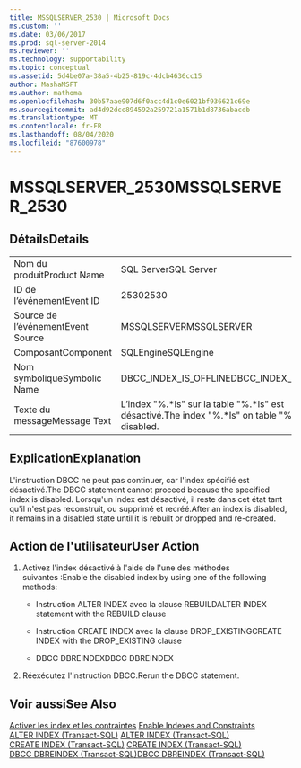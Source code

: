 ```yaml
---
title: MSSQLSERVER_2530 | Microsoft Docs
ms.custom: ''
ms.date: 03/06/2017
ms.prod: sql-server-2014
ms.reviewer: ''
ms.technology: supportability
ms.topic: conceptual
ms.assetid: 5d4be07a-38a5-4b25-819c-4dcb4636cc15
author: MashaMSFT
ms.author: mathoma
ms.openlocfilehash: 30b57aae907d6f0acc4d1c0e6021bf936621c69e
ms.sourcegitcommit: ad4d92dce894592a259721a1571b1d8736abacdb
ms.translationtype: MT
ms.contentlocale: fr-FR
ms.lasthandoff: 08/04/2020
ms.locfileid: "87600978"
---
```

# <a name="mssqlserver_2530"></a><span data-ttu-id="7806b-102">MSSQLSERVER_2530</span><span class="sxs-lookup"><span data-stu-id="7806b-102">MSSQLSERVER_2530</span></span>
    
## <a name="details"></a><span data-ttu-id="7806b-103">Détails</span><span class="sxs-lookup"><span data-stu-id="7806b-103">Details</span></span>  
  
|||  
|-|-|  
|<span data-ttu-id="7806b-104">Nom du produit</span><span class="sxs-lookup"><span data-stu-id="7806b-104">Product Name</span></span>|<span data-ttu-id="7806b-105">SQL Server</span><span class="sxs-lookup"><span data-stu-id="7806b-105">SQL Server</span></span>|  
|<span data-ttu-id="7806b-106">ID de l’événement</span><span class="sxs-lookup"><span data-stu-id="7806b-106">Event ID</span></span>|<span data-ttu-id="7806b-107">2530</span><span class="sxs-lookup"><span data-stu-id="7806b-107">2530</span></span>|  
|<span data-ttu-id="7806b-108">Source de l’événement</span><span class="sxs-lookup"><span data-stu-id="7806b-108">Event Source</span></span>|<span data-ttu-id="7806b-109">MSSQLSERVER</span><span class="sxs-lookup"><span data-stu-id="7806b-109">MSSQLSERVER</span></span>|  
|<span data-ttu-id="7806b-110">Composant</span><span class="sxs-lookup"><span data-stu-id="7806b-110">Component</span></span>|<span data-ttu-id="7806b-111">SQLEngine</span><span class="sxs-lookup"><span data-stu-id="7806b-111">SQLEngine</span></span>|  
|<span data-ttu-id="7806b-112">Nom symbolique</span><span class="sxs-lookup"><span data-stu-id="7806b-112">Symbolic Name</span></span>|<span data-ttu-id="7806b-113">DBCC_INDEX_IS_OFFLINE</span><span class="sxs-lookup"><span data-stu-id="7806b-113">DBCC_INDEX_IS_OFFLINE</span></span>|  
|<span data-ttu-id="7806b-114">Texte du message</span><span class="sxs-lookup"><span data-stu-id="7806b-114">Message Text</span></span>|<span data-ttu-id="7806b-115">L’index "%.\*ls" sur la table "%.\*ls" est désactivé.</span><span class="sxs-lookup"><span data-stu-id="7806b-115">The index "%.\*ls" on table "%.\*ls" is disabled.</span></span>|  
  
## <a name="explanation"></a><span data-ttu-id="7806b-116">Explication</span><span class="sxs-lookup"><span data-stu-id="7806b-116">Explanation</span></span>  
 <span data-ttu-id="7806b-117">L'instruction DBCC ne peut pas continuer, car l'index spécifié est désactivé.</span><span class="sxs-lookup"><span data-stu-id="7806b-117">The DBCC statement cannot proceed because the specified index is disabled.</span></span> <span data-ttu-id="7806b-118">Lorsqu'un index est désactivé, il reste dans cet état tant qu'il n'est pas reconstruit, ou supprimé et recréé.</span><span class="sxs-lookup"><span data-stu-id="7806b-118">After an index is disabled, it remains in a disabled state until it is rebuilt or dropped and re-created.</span></span>  
  
## <a name="user-action"></a><span data-ttu-id="7806b-119">Action de l'utilisateur</span><span class="sxs-lookup"><span data-stu-id="7806b-119">User Action</span></span>  
  
1.  <span data-ttu-id="7806b-120">Activez l'index désactivé à l'aide de l'une des méthodes suivantes :</span><span class="sxs-lookup"><span data-stu-id="7806b-120">Enable the disabled index by using one of the following methods:</span></span>  
  
    -   <span data-ttu-id="7806b-121">Instruction ALTER INDEX avec la clause REBUILD</span><span class="sxs-lookup"><span data-stu-id="7806b-121">ALTER INDEX statement with the REBUILD clause</span></span>  
  
    -   <span data-ttu-id="7806b-122">Instruction CREATE INDEX avec la clause DROP_EXISTING</span><span class="sxs-lookup"><span data-stu-id="7806b-122">CREATE INDEX with the DROP_EXISTING clause</span></span>  
  
    -   <span data-ttu-id="7806b-123">DBCC DBREINDEX</span><span class="sxs-lookup"><span data-stu-id="7806b-123">DBCC DBREINDEX</span></span>  
  
2.  <span data-ttu-id="7806b-124">Réexécutez l'instruction DBCC.</span><span class="sxs-lookup"><span data-stu-id="7806b-124">Rerun the DBCC statement.</span></span>  
  
## <a name="see-also"></a><span data-ttu-id="7806b-125">Voir aussi</span><span class="sxs-lookup"><span data-stu-id="7806b-125">See Also</span></span>  
 <span data-ttu-id="7806b-126">[Activer les index et les contraintes](../indexes/enable-indexes-and-constraints.md) </span><span class="sxs-lookup"><span data-stu-id="7806b-126">[Enable Indexes and Constraints](../indexes/enable-indexes-and-constraints.md) </span></span>  
 <span data-ttu-id="7806b-127">[ALTER INDEX &#40;Transact-SQL&#41;](/sql/t-sql/statements/alter-index-transact-sql) </span><span class="sxs-lookup"><span data-stu-id="7806b-127">[ALTER INDEX &#40;Transact-SQL&#41;](/sql/t-sql/statements/alter-index-transact-sql) </span></span>  
 <span data-ttu-id="7806b-128">[CREATE INDEX &#40;Transact-SQL&#41;](/sql/t-sql/statements/create-index-transact-sql) </span><span class="sxs-lookup"><span data-stu-id="7806b-128">[CREATE INDEX &#40;Transact-SQL&#41;](/sql/t-sql/statements/create-index-transact-sql) </span></span>  
 [<span data-ttu-id="7806b-129">DBCC DBREINDEX &#40;Transact-SQL&#41;</span><span class="sxs-lookup"><span data-stu-id="7806b-129">DBCC DBREINDEX &#40;Transact-SQL&#41;</span></span>](/sql/t-sql/database-console-commands/dbcc-dbreindex-transact-sql)  
  
  
